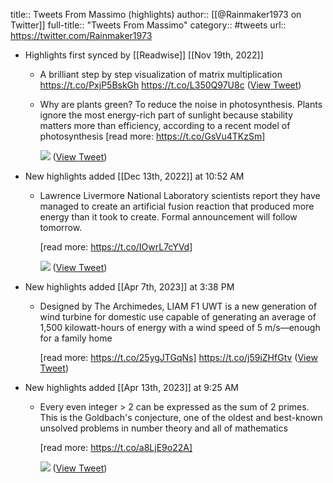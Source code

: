 title:: Tweets From Massimo (highlights)
author:: [[@Rainmaker1973 on Twitter]]
full-title:: "Tweets From Massimo"
category:: #tweets
url:: https://twitter.com/Rainmaker1973

- Highlights first synced by [[Readwise]] [[Nov 19th, 2022]]
	- A brilliant step by step visualization of matrix multiplication https://t.co/PxjP5BskGh https://t.co/L350Q97U8c ([View Tweet](https://twitter.com/Rainmaker1973/status/1199645111493234689))
	- Why are plants green? To reduce the noise in photosynthesis. Plants ignore the most energy-rich part of sunlight because stability matters more than efficiency, according to a recent model of photosynthesis [read more: https://t.co/GsVu4TKzSm] 
	  
	  ![](https://pbs.twimg.com/media/FHoQx15XEAYHCsh.jpg) ([View Tweet](https://twitter.com/Rainmaker1973/status/1475745838513094657))
- New highlights added [[Dec 13th, 2022]] at 10:52 AM
	- Lawrence Livermore National Laboratory scientists report they have managed to create an artificial fusion reaction that produced more energy than it took to create. Formal announcement will follow tomorrow.
	  
	  [read more: https://t.co/IOwrL7cYVd] 
	  
	  ![](https://pbs.twimg.com/media/Fjx7QjVX0AA5FkG.png) ([View Tweet](https://twitter.com/Rainmaker1973/status/1602291113938898947))
- New highlights added [[Apr 7th, 2023]] at 3:38 PM
	- Designed by The Archimedes, LIAM F1 UWT is a new generation of wind turbine for domestic use capable of generating an average of 1,500 kilowatt-hours of energy with a wind speed of 5 m/s—enough for a family home 
	  
	  [read more: https://t.co/25ygJTGqNs]
	  https://t.co/j59iZHfGtv ([View Tweet](https://twitter.com/Rainmaker1973/status/1642542820555628544))
- New highlights added [[Apr 13th, 2023]] at 9:25 AM
	- Every even integer > 2 can be expressed as the sum of 2 primes. This is the Goldbach's conjecture, one of the oldest and best-known unsolved problems in number theory and all of mathematics 
	  
	  [read more: https://t.co/a8LjE9o22A] 
	  
	  ![](https://pbs.twimg.com/media/FtQ1hyCWwAAzDd-.jpg) ([View Tweet](https://twitter.com/Rainmaker1973/status/1645011168996769792))